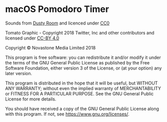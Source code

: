 # macOS Pomodoro Timer

Sounds from [Dusty Room](http://dustyroom.com/free-casual-game-sounds/) and licenced under [CC0](https://creativecommons.org/share-your-work/public-domain/cc0/)

Tomato Graphic - Copyright 2018 Twitter, Inc and other contributors and licensed under [CC-BY 4.0](https://creativecommons.org/licenses/by/4.0/)

Copyright © Novastone Media Limited 2018

This program is free software: you can redistribute it and/or modify it under the terms of the GNU General Public License as published by the Free Software Foundation, either version 3 of the License, or (at your option) any later version.

This program is distributed in the hope that it will be useful, but WITHOUT ANY WARRANTY; without even the implied warranty of MERCHANTABILITY or FITNESS FOR A PARTICULAR PURPOSE.  See the GNU General Public License for more details.

You should have received a copy of the GNU General Public License along with this program.  If not, see <https://www.gnu.org/licenses/>.
